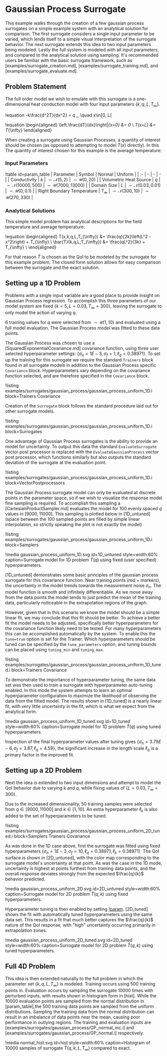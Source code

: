 # Gaussian Process Surrogate

This example walks through the creation of a few gaussian process surrogates on a simple example system with an analytical solution for comparison. The first surrogate considers a single input parameter to be varied, which lends itself to a simple visual interpretation of the surrogate behavior. The next surrogate extends this idea to two input parameters being modeled. Lastly the full system is modeled with all input parameters, and compared to the analytical solution using sampling. It's recommended users be familiar with the basic surrogate framework, such as [examples/surrogate_creation.md], [examples/surrogate_training.md], and [examples/surrogate_evaluate.md]. 

## Problem Statement

 The full order model we wish to emulate with this surrogate is a one-dimensional heat conduction model with four input parameters $\lbrace k, q, L, T_{\infty} \rbrace$.

!equation
-k\frac{d^2T}{dx^2} = q \,, \quad x\in[0, L]

!equation
\begin{aligned}
\left.\frac{dT}{dx}\right|_{x=0} &= 0 \\
T(x=L) &= T_{\infty}
\end{aligned}

When creating a surrogate using Gaussian Processes, a quantity of interest should be chosen (as opposed to attempting to model $T(x)$ directly). In this The quantity of interest chosen for this example is the average temperature:


### Input Parameters

!table id=param_table
| Parameter | Symbol | Normal | Uniform |
| :- | - | - | - |
| Conductivity | $k$ | $\sim\mathcal{N}(5, 2)$ | $\sim\mathcal{U}(0, 20)$ |
| Volumetric Heat Source | $q$ | $\sim\mathcal{N}(10000, 500)$ | $\sim\mathcal{U}(7000, 13000)$ |
| Domain Size | $L$ | $\sim\mathcal{N}(0.03, 0.01)$ | $\sim\mathcal{U}(0, 0.1)$ |
| Right Boundary Temperature | $T_{\infty}$ | $\sim\mathcal{N}(300, 10)$ | $\sim\mathcal{U}(270, 330)$ |


### Analytical Solutions

This simple model problem has analytical descriptions for the field temperature and average temperature:

!equation
\begin{aligned}
T(x,k,q,L,T_{\infty}) &= \frac{q}{2k}\left(L^2 - x^2\right) + T_{\infty} \\
\bar{T}(k,q,L,T_{\infty}) &= \frac{qL^2}{3k} + T_{\infty} \\
\end{aligned}

For that reason $\bar{T}$ is chosen as the QoI to be modeled by the surrogate for this example problem. The closed form solution allows for easy comparison between the surrogate and the exact solution.


## Setting up a 1D Problem

Problems with a single input variable are a good place to provide insight on Gaussian Process regression. To accomplish this three parameters of our model system are fixed $\lbrace k=5, L=0.03, T_{\infty}=300 \rbrace$, leaving the surrogate to only model the action of varying $q$.

6 training values for $q$ were selected from $\sim\mathcal{U}(1, 10)$ and evaluated using a full model evaluation. The Gaussian Process model was fitted to these data points.

The Gaussian Process was chosen to use a [SquaredExponentialCovariance.md] covariance function, using three user selected hyperparameter settings: $\lbrace \sigma_n=1E-3, \sigma_f=1 , \ell_q=0.38971 \rbrace$. To set up the training for this surrogate we require the standard `Trainers` block found in all surrogate models in addition to the Gaussian Process specific `Covariance` block. Hyperparameters vary depending on the covariance function selected, and are therefore specified in the `Covariance` block.

!listing examples/surrogates/gaussian_process/gaussian_process_uniform_1D.i block=Trainers Covariance

Creation of the `Surrogate` block follows the standard procedure laid out for other surrogate models.

!listing examples/surrogates/gaussian_process/gaussian_process_uniform_1D.i block=Surrogates

One advantage of Gaussian Process surrogates is the ability to provide an model for uncertainty. To output this data the standard `EvaluateSurrogate` vector post processor is replaced with the `EvaluateGaussianProcess` vector post processor, which functions similarly but also outputs the standard deviation of the surrogate at the evaluation point.  

!listing examples/surrogates/gaussian_process/gaussian_process_uniform_1D.i block=VectorPostprocessors

The Gaussian Process surrogate model can only be evaluated at discrete points in the parameter space, so if we wish to visualize the response model fine sampling is required. To accomplish this sampling a [CartesianProductSampler.md] evaluates the model for 100 evenly spaced $q$ values in $[9000,11000]$. This sampling is plotted below in [1D_untuned] (space between the 100 sampled points are filled by simple linear interpolation, so strictly speaking the plot is not exactly the model)

!listing examples/surrogates/gaussian_process/gaussian_process_uniform_1D.i block=Samplers

!media gaussian_process_uniform_1D.svg id=1D_untuned style=width:60% caption=Surrogate model for 1D problem $\bar{T}(q)$ using fixed (user specified) hyperparameters.

[1D_untuned] demonstrates some basic principles of the gaussian process surrogate for this covariance function. Near training points (red + markers), the uncertainty in the model trends towards the measurement noise $\sigma_n$. The model function is smooth and infinitely differentiable. As we move away from the data points the model tends to just predict the mean of the training data, particularly noticeable in the extrapolation regions of the graph.

However, given that in this scenario we know the model should be a simple linear fit, we may conclude that this fit should be better. To achieve a better fit the model needs to be adjusted, specifically better hyperparameters for the covariance function likely need to be tested. For many hyperparameters this can be accomplished automatically by the system. To enable this the `tune=true` option is set for the Trainer. Which hyperparameters should be tuned can be specified by the `tune_parameters` option, and tuning bounds can be placed using `tuning_min` and `tuning_max`.

!listing examples/surrogates/gaussian_process/gaussian_process_uniform_1D_tuned.i block=Trainers Covariance

To demonstrate the importance of hyperparameter tuning, the same data set was then used to train a surrogate with hyperparameter auto-tuning enabled. In this mode the system attempts to learn an optimal hyperparameter configuration to maximize the likelihood of observing the data from the fitted model. The results shown in [1D_tuned] is a nearly linear fit, with very little uncertainty in the fit, which is what we expect from the analytical form.


!media gaussian_process_uniform_1D_tuned.svg id=1D_tuned style=width:60% caption=Surrogate model for 1D problem $\bar{T}(q)$ using tuned hyperparameters.

Inspection of the final hyperparameter values after tuning gives $\lbrace \sigma_n=3.79E-6, \sigma_f=3.87 , \ell_q=4.59 \rbrace$, the significant increase in the length scale $\ell_q$ is a primary factor in the improved fit.


## Setting up a 2D Problem

Next the idea is extended to two input dimensions and attempt to model the QoI behavior due to varying $k$ and $q$, while fixing values of $\lbrace L=0.03, T_{\infty}=300 \rbrace$.

Due to the increased dimensionality, 50 training samples were selected from $q \in [9000,11000]$ and $k \in [1,10]$. An extra hyperparameter $\ell_k$ is also added to the set of hyperparameters to be tuned.  

!listing examples/surrogates/gaussian_process/gaussian_process_uniform_2D_tuned.i block=Samplers Trainers Covariance

As was done in the 1D case above, first the surrogate was fitted using fixed hyperparameters $\lbrace \sigma_n=1E-3, \sigma_f=10, \ell_q=0.38971 , \ell_k=0.38971 \rbrace$. The QoI surface is shown in [2D_untuned], with the color map corresponding to the surrogate model's uncertainty at that point. As was the case in the 1D mode, uncertainty is highest at points furthest from training data points, and the overall response deviates strongly from the expected $\frac{q}{k}$ behavior predicted.  

!media gaussian_process_uniform_2D.svg id=2D_untuned style=width:60% caption=Surrogate model for 2D problem $\bar{T}(q,k)$ using fixed hyperparameters.

Hyperparameter tuning is then enabled by setting [!param](/Trainers/GaussianProcessTrainer/tune_parameters). [2D_tuned] shows the fit with automatically tuned hyperparameters using the same data set. This results in a fit that much better captures the $\frac{q}{k}$ nature of the QoI response, with "high" uncertainty occurring primarily in extrapolation zones.

!media gaussian_process_uniform_2D_tuned.svg id=2D_tuned style=width:60% caption=Surrogate model for 2D problem $\bar{T}(q,k)$ using tuned hyperparameters.

## Full 4D Problem

This idea is then extended naturally to the full problem in which the parameter set $\lbrace k, q, L, T_{\infty} \rbrace$ is modeled. Training occurs using $500$ training points in. Evaluation occurs by sampling the surrogate $10000$ times with perturbed inputs, with results shown in histogram form in [hist]. While the $10000$ evaluation points are sampled from the normal distribution in [param_table],the $500$ training data points are sampled from the uniform distributions. Sampling the training data from the normal distribution can result in an imbalance of data points near the mean, causing poor performance in outlying regions. The training and evaluation inputs are [examples/surrogates/gaussian_process/GP_normal_mc.i] and [examples/surrogates/gaussian_process/GP_normal.i] respectively.

!media normal_hist.svg id=hist style=width:60% caption=Histogram of $10000$ samples of surrogate $\bar{T}(q,k,L,T_{\infty})$ compared to exact.
